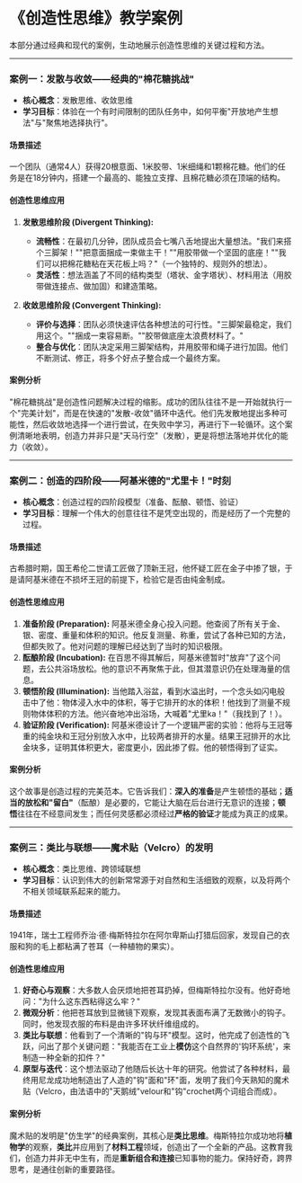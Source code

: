 # 《创造性思维》教学案例

本部分通过经典和现代的案例，生动地展示创造性思维的关键过程和方法。

---

### 案例一：发散与收敛——经典的"棉花糖挑战"

* **核心概念**：发散思维、收敛思维
* **学习目标**：体验在一个有时间限制的团队任务中，如何平衡"开放地产生想法"与"聚焦地选择执行"。

#### 场景描述

一个团队（通常4人）获得20根意面、1米胶带、1米细绳和1颗棉花糖。他们的任务是在18分钟内，搭建一个最高的、能独立支撑、且棉花糖必须在顶端的结构。

#### 创造性思维应用

1. **发散思维阶段 (Divergent Thinking):**
    * **流畅性**：在最初几分钟，团队成员会七嘴八舌地提出大量想法。"我们来搭个三脚架！""把意面捆成一束做主干！""用胶带做一个坚固的底座！""我们可以把棉花糖粘在天花板上吗？"（一个独特的、规则外的想法）。
    * **灵活性**：想法涵盖了不同的结构类型（塔状、金字塔状）、材料用法（用胶带做连接点、做加固）和建造策略。

2. **收敛思维阶段 (Convergent Thinking):**
    * **评价与选择**：团队必须快速评估各种想法的可行性。"三脚架最稳定，我们用这个。""捆成一束容易断。""胶带做底座太浪费材料了。"
    * **整合与优化**：团队决定采用三脚架结构，并用胶带和绳子进行加固。他们不断测试、修正，将多个好点子整合成一个最终方案。

#### 案例分析

"棉花糖挑战"是创造性问题解决过程的缩影。成功的团队往往不是一开始就执行一个"完美计划"，而是在快速的"发散-收敛"循环中迭代。他们先发散地提出多种可能性，然后收敛地选择一个进行尝试，在失败中学习，再进行下一轮循环。这个案例清晰地表明，创造力并非只是"天马行空"（发散），更是将想法落地并优化的能力（收敛）。

---

### 案例二：创造的四阶段——阿基米德的"尤里卡！"时刻

* **核心概念**：创造过程的四阶段模型（准备、酝酿、顿悟、验证）
* **学习目标**：理解一个伟大的创意往往不是凭空出现的，而是经历了一个完整的过程。

#### 场景描述

古希腊时期，国王希伦二世请工匠做了顶新王冠，他怀疑工匠在金子中掺了银，于是请阿基米德在不损坏王冠的前提下，检验它是否由纯金制成。

#### 创造性思维应用

1. **准备阶段 (Preparation):** 阿基米德全身心投入问题。他查阅了所有关于金、银、密度、重量和体积的知识。他反复测量、称重，尝试了各种已知的方法，但都失败了。他对问题的理解已经达到了当时的知识极限。
2. **酝酿阶段 (Incubation):** 在百思不得其解后，阿基米德暂时"放弃"了这个问题，去公共浴场放松。他的意识不再聚焦于此，但其潜意识仍在处理海量的信息。
3. **顿悟阶段 (Illumination):** 当他踏入浴盆，看到水溢出时，一个念头如闪电般击中了他：物体浸入水中的体积，等于它排开的水的体积！他找到了测量不规则物体体积的方法。他兴奋地冲出浴场，大喊着"尤里ka！"（我找到了！）。
4. **验证阶段 (Verification):** 阿基米德设计了一个逻辑严密的实验：他将与王冠等重的纯金块和王冠分别放入水中，比较两者排开的水量。结果王冠排开的水比金块多，证明其体积更大，密度更小，因此掺了假。他的顿悟得到了证实。

#### 案例分析

这个故事是创造过程的完美范本。它告诉我们：**深入的准备**是产生顿悟的基础；**适当的放松和"留白"**（酝酿）是必要的，它能让大脑在后台进行无意识的连接；**顿悟**往往在不经意间发生；而任何灵感都必须经过**严格的验证**才能成为真正的成果。

---

### 案例三：类比与联想——魔术贴（Velcro）的发明

* **核心概念**：类比思维、跨领域联想
* **学习目标**：认识到伟大的创新常常源于对自然和生活细致的观察，以及将两个不相关领域联系起来的能力。

#### 场景描述

1941年，瑞士工程师乔治·德·梅斯特拉尔在阿尔卑斯山打猎后回家，发现自己的衣服和狗的毛上都粘满了苍耳（一种植物的果实）。

#### 创造性思维应用

1. **好奇心与观察**：大多数人会厌烦地把苍耳扔掉，但梅斯特拉尔没有。他好奇地问："为什么这东西粘得这么牢？"
2. **微观分析**：他把苍耳放到显微镜下观察，发现其表面布满了无数微小的钩子。同时，他发现衣服的布料是由许多环状纤维组成的。
3. **类比与联想**：他看到了一个清晰的"钩与环"模型。这时，他完成了创造性的飞跃，问出了那个关键问题："我能否在工业上**模仿**这个自然界的'钩环系统'，来制造一种全新的扣件？"
4. **原型与迭代**：这个想法驱动了他随后长达十年的研究。他尝试了各种材料，最终用尼龙成功地制造出了人造的"钩"面和"环"面，发明了我们今天熟知的魔术贴（Velcro，由法语中的"天鹅绒"velour和"钩"crochet两个词组合而成）。

#### 案例分析

魔术贴的发明是"仿生学"的经典案例，其核心是**类比思维**。梅斯特拉尔成功地将**植物学**的观察，**类比**并应用到了**材料工程**领域，创造出了一个全新的产品。这教育我们，创造力并非无中生有，而是**重新组合和连接**已知事物的能力。保持好奇，跨界思考，是通往创新的重要路径。
